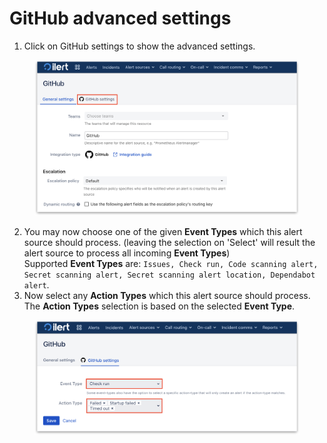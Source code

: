 # GitHub advanced settings



1. Click on GitHub settings to show the advanced settings.

<figure><img src="../../.gitbook/assets/1 (2).png" alt="" width="563"><figcaption></figcaption></figure>

2. You may now choose one of the given **Event Types** which this alert source should process. (leaving the selection on 'Select' will result the alert source to process all incoming **Event Types**)\
   Supported **Event Types** are: `Issues, Check run, Code scanning alert, Secret scanning alert, Secret scanning alert location, Dependabot alert`.
3. Now select any **Action Types** which this alert source should process. The **Action Types** selection is based on the selected **Event Type**.

<figure><img src="../../.gitbook/assets/2.png" alt="" width="563"><figcaption></figcaption></figure>
